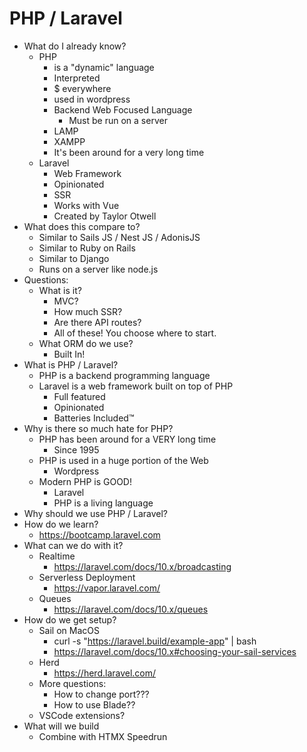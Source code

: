 # PHP / Laravel

* What do I already know?
  * PHP
    * is a "dynamic" language
    * Interpreted
    * $ everywhere
    * used in wordpress
    * Backend Web Focused Language
      * Must be run on a server
    * LAMP
    * XAMPP
    * It's been around for a very long time
  * Laravel
    * Web Framework
    * Opinionated
    * SSR
    * Works with Vue
    * Created by Taylor Otwell
* What does this compare to?
  * Similar to Sails JS / Nest JS / AdonisJS
  * Similar to Ruby on Rails
  * Similar to Django
  * Runs on a server like node.js
* Questions:
  * What is it?
    * MVC?
    * How much SSR?
    * Are there API routes?
    * All of these! You choose where to start.
  * What ORM do we use?
    * Built In!
* What is PHP / Laravel?
  * PHP is a backend programming language
  * Laravel is a web framework built on top of PHP
    * Full featured
    * Opinionated
    * Batteries Included™️
* Why is there so much hate for PHP?
  * PHP has been around for a VERY long time
    * Since 1995
  * PHP is used in a huge portion of the Web
    * Wordpress
  * Modern PHP is GOOD!
    * Laravel
    * PHP is a living language
* Why should we use PHP / Laravel?
* How do we learn?
  * https://bootcamp.laravel.com
* What can we do with it?
  * Realtime
    * https://laravel.com/docs/10.x/broadcasting
  * Serverless Deployment
    * https://vapor.laravel.com/
  * Queues
    * https://laravel.com/docs/10.x/queues
* How do we get setup?
  * Sail on MacOS
    * curl -s "https://laravel.build/example-app" | bash
    * https://laravel.com/docs/10.x#choosing-your-sail-services
  * Herd
    * https://herd.laravel.com/
  * More questions:
    * How to change port???
    * How to use Blade??
  * VSCode extensions?
* What will we build
  * Combine with HTMX Speedrun
